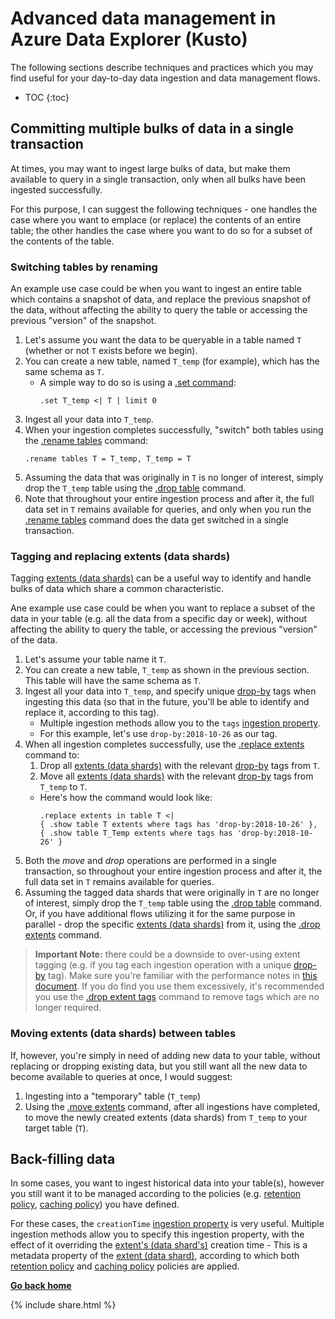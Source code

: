 # Advanced data management in Azure Data Explorer (Kusto)

The following sections describe techniques and practices which you may find useful for your day-to-day data ingestion and data management flows.

* TOC
{:toc}

## Committing multiple bulks of data in a single transaction

At times, you may want to ingest large bulks of data, but make them available to query in a single transaction, only when all bulks have been ingested successfully.

For this purpose, I can suggest the following techniques - one handles the case where you want to emplace (or replace) the contents of an entire table; the other handles the case where you want to do so for a subset of the contents of the table.

### Switching tables by renaming

An example use case could be when you want to ingest an entire table which contains a snapshot of data, and replace the previous snapshot of the data, without affecting the ability to query the table or accessing the previous "version" of the snapshot.

1. Let's assume you want the data to be queryable in a table named `T` (whether or not `T` exists before we begin).
2. You can create a new table, named `T_temp` (for example), which has the same schema as `T`.
    - A simple way to do so is using a [.set command](https://docs.microsoft.com/en-us/azure/kusto/management/data-ingestion/#set-append-set-or-append-set-or-replace):
        ```
        .set T_temp <| T | limit 0
        ```
3. Ingest all your data into `T_temp`.
4. When your ingestion completes successfully, "switch" both tables using the [.rename tables](https://docs.microsoft.com/en-us/azure/kusto/management/tables#rename-tables) command:
    ```
    .rename tables T = T_temp, T_temp = T
    ``` 
5. Assuming the data that was originally in `T` is no longer of interest, simply drop the `T_temp` table using the [.drop table](https://docs.microsoft.com/en-us/azure/kusto/management/tables#drop-table) command.
6. Note that throughout your entire ingestion process and after it, the full data set in `T` remains available for queries, and only when you run the [.rename tables](https://docs.microsoft.com/en-us/azure/kusto/management/tables#rename-tables) command does the data get switched in a single transaction.

### Tagging and replacing extents (data shards)

Tagging [extents (data shards)](https://docs.microsoft.com/en-us/azure/kusto/management/extents-overview) can be a useful way to identify and handle bulks of data which share a common characteristic.

Ane example use case could be when you want to replace a subset of the data in your table (e.g. all the data from a specific day or week), without affecting the ability to query the table, or accessing the previous "version" of the data. 

1. Let's assume your table name it `T`.
2. You can create a new table, `T_temp` as shown in the previous section. This table will have the same schema as `T`.
3. Ingest all your data into `T_temp`, and specify unique [drop-by](https://docs.microsoft.com/en-us/azure/kusto/management/extents-overview#drop-by-extent-tags) tags when ingesting this data (so that in the future, you'll be able to identify and replace it, according to this tag).
    - Multiple ingestion methods allow you to the `tags` [ingestion property](https://docs.microsoft.com/en-us/azure/kusto/management/data-ingestion/#ingestion-properties).
    - For this example, let's use `drop-by:2018-10-26` as our tag.
4. When all ingestion completes successfully, use the [.replace extents](https://docs.microsoft.com/en-us/azure/kusto/management/extents-commands#replace-extents) command to:
    1. Drop all [extents (data shards)](https://docs.microsoft.com/en-us/azure/kusto/management/extents-overview) with the relevant [drop-by](https://docs.microsoft.com/en-us/azure/kusto/management/extents-overview#drop-by-extent-tags) tags from `T`.
    2. Move all [extents (data shards)](https://docs.microsoft.com/en-us/azure/kusto/management/extents-overview) with the relevant [drop-by](https://docs.microsoft.com/en-us/azure/kusto/management/extents-overview#drop-by-extent-tags) tags from `T_temp` to `T`.
    - Here's how the command would look like:
        ```
        .replace extents in table T <| 
        { .show table T extents where tags has 'drop-by:2018-10-26' },
        { .show table T_Temp extents where tags has 'drop-by:2018-10-26' }
        ```
5. Both the *move* and *drop* operations are performed in a single transaction, so throughout your entire ingestion process and after it, the full data set in `T` remains available for queries.
6. Assuming the tagged data shards that were originally in `T` are no longer of interest, simply drop the `T_temp` table using the [.drop table](https://docs.microsoft.com/en-us/azure/kusto/management/tables#drop-table) command. Or, if you have additional flows utilizing it for the same purpose in parallel - drop the specific [extents (data shards)](https://docs.microsoft.com/en-us/azure/kusto/management/extents-overview) from it, using the [.drop extents](https://docs.microsoft.com/en-us/azure/kusto/management/extents-commands#drop-extents) command.

> **Important Note:** there could be a downside to over-using extent tagging (e.g. if you tag each ingestion operation with a unique [drop-by](https://docs.microsoft.com/en-us/azure/kusto/management/extents-overview#drop-by-extent-tags) tag). Make sure you're familiar with the performance notes in [this document](https://docs.microsoft.com/en-us/azure/kusto/management/extents-overview#extent-tagging). If you do find you use them excessively, it's recommended you use the [.drop extent tags](https://docs.microsoft.com/en-us/azure/kusto/management/extents-commands#drop-extent-tags) command to remove tags which are no longer required.

### Moving extents (data shards) between tables

If, however, you're simply in need of adding new data to your table, without replacing or dropping existing data, but you still want all the new data to become available to queries at once, I would suggest:
1. Ingesting into a "temporary" table (`T_temp`)
2. Using the [.move extents](https://docs.microsoft.com/en-us/azure/kusto/management/extents-commands#move-extents) command, after all ingestions have completed, to move the newly created extents (data shards) from `T_temp` to your target table (`T`).

## Back-filling data

In some cases, you want to ingest historical data into your table(s), however you still want it to be managed according to the policies (e.g. [retention policy](https://docs.microsoft.com/en-us/azure/kusto/concepts/retentionpolicy), [caching policy](https://docs.microsoft.com/en-us/azure/kusto/concepts/cachepolicy)) you have defined.

For these cases, the `creationTime` [ingestion property](https://docs.microsoft.com/en-us/azure/kusto/management/data-ingestion/#ingestion-properties) is very useful. Multiple ingestion methods allow you to specify this ingestion property, with the effect of it overriding the [extent's (data shard's)](https://docs.microsoft.com/en-us/azure/kusto/management/extents-overview) creation time - This is a metadata property of the [extent (data shard)](https://docs.microsoft.com/en-us/azure/kusto/management/extents-overview), according to which both [retention policy](https://docs.microsoft.com/en-us/azure/kusto/concepts/retentionpolicy) and [caching policy](https://docs.microsoft.com/en-us/azure/kusto/concepts/cachepolicy) policies are applied.

**[Go back home](../index.md)**

{% include  share.html %}